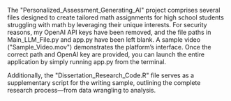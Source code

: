 The "Personalized_Assessment_Generating_AI" project comprises several files designed to create tailored math assignments for high school students struggling with math by leveraging their unique interests. For security reasons, my OpenAI API keys have been removed, and the file paths in Main_LLM_File.py and app.py have been left blank. A sample video ("Sample_Video.mov") demonstrates the platform’s interface. Once the correct path and OpenAI key are provided, you can launch the entire application by simply running app.py from the terminal.

Additionally, the "Dissertation_Research_Code.R" file serves as a supplementary script for the writing sample, outlining the complete research process—from data wrangling to analysis.
